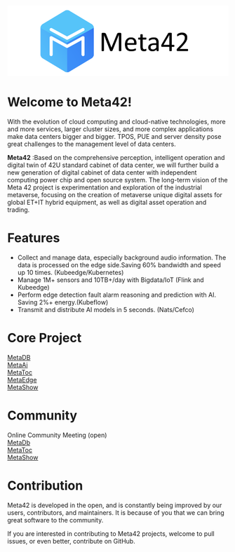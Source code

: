 ![image](https://github.com/vmeta42/.github/blob/main/meta42_logo.png)   
# Welcome to Meta42!

With the evolution of cloud computing and cloud-native technologies, more and more services, larger cluster sizes, and more complex applications make data centers bigger and bigger. TPOS, PUE and server density pose great challenges to the management level of data centers.

**Meta42**  :Based on the comprehensive perception, intelligent operation and digital twin of 42U standard cabinet of data center, we will further build a new generation of digital cabinet of data center with independent computing power chip and open source system. The long-term vision of the Meta 42 project is experimentation and exploration of the industrial metaverse, focusing on the creation of metaverse unique digital assets for global ET+IT hybrid equipment, as well as digital asset operation and trading.

# Features
* Collect and manage data, especially background audio information. The data is processed on the edge side.Saving 60% bandwidth and speed up 10 times. (Kubeedge/Kubernetes)
* Manage 1M+ sensors and 10TB+/day with Bigdata/IoT (Flink and Kubeedge)
* Perform edge detection fault alarm reasoning and prediction with AI. Saving 2%+ energy.(Kubeflow)
* Transmit and distribute AI models in 5 seconds. (Nats/Cefco)


# Core Project
[MetaDB](https://github.com/vmeta42/metadb)  
[MetaAi](https://github.com/vmeta42/metaai)  
[MetaToc](https://github.com/vmeta42/metatoc)  
[MetaEdge](https://github.com/vmeta42/metaedge)  
[MetaShow](https://github.com/vmeta42/metashow)  

# Community
Online Community Meeting (open)  
[MetaDb](https://github.com/vmeta42/metadb/wiki)  
[MetaToc](https://github.com/vmeta42/metatoc/wiki)  
[MetaShow](https://github.com/vmeta42/metashow/wiki)  


# Contribution
Meta42 is developed in the open, and is constantly being improved by our users, contributors, and maintainers. It is because of you that we can bring great software to the community.

If you are interested in contributing to Meta42 projects, welcome to pull issues, or even better, contribute on GitHub.


